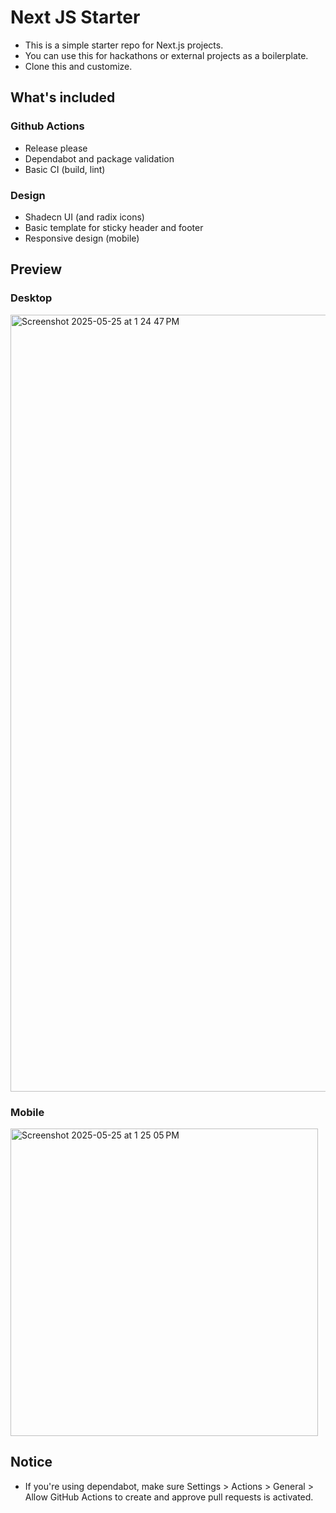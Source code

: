 # Next JS Starter

- This is a simple starter repo for Next.js projects.
- You can use this for hackathons or external projects as a boilerplate.
- Clone this and customize.

## What's included

### Github Actions

- Release please
- Dependabot and package validation
- Basic CI (build, lint)

### Design

- Shadecn UI (and radix icons)
- Basic template for sticky header and footer
- Responsive design (mobile)

## Preview
### Desktop
<img width="1243" alt="Screenshot 2025-05-25 at 1 24 47 PM" src="https://github.com/user-attachments/assets/c810f3e8-2db5-404d-94ec-7dc1ea3b5e26" />

### Mobile
<img width="492" alt="Screenshot 2025-05-25 at 1 25 05 PM" src="https://github.com/user-attachments/assets/f239fb81-99ae-4bcd-83c7-7304b9b5e306" />


## Notice

- If you're using dependabot, make sure Settings > Actions > General > Allow GitHub Actions to create and approve pull requests is activated.  
